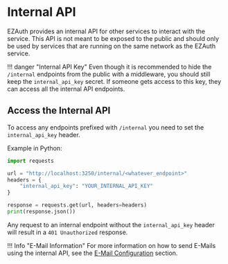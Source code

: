 # Internal API

EZAuth provides an internal API for other services to interact with the service. This API is not meant to be exposed to the public and should only be used by services that are running on the same network as the EZAuth service.

!!! danger "Internal API Key"
    Even though it is recommended to hide the `/internal` endpoints from the public with a middleware, you should still keep the `internal_api_key` secret. If someone gets access to this key, they can access all the internal API endpoints.

## Access the Internal API

To access any endpoints prefixed with `/internal` you need to set the `internal_api_key` header.

Example in Python:

```python
import requests

url = "http://localhost:3250/internal/<whatever_endpoint>"
headers = {
    "internal_api_key": "YOUR_INTERNAL_API_KEY"
}

response = requests.get(url, headers=headers)
print(response.json())
```

Any request to an internal endpoint without the `internal_api_key` header will result in a `401 Unauthorized` response.


!!! Info "E-Mail Information"
    For more information on how to send E-Mails using the internal API, see the [E-Mail Configuration](./getting-started/email_config.md#custom-e-mail-templates) section.